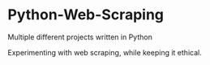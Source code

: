 # Python-Web-Scraping
Multiple different projects written in Python

Experimenting with web scraping, while keeping it ethical.
